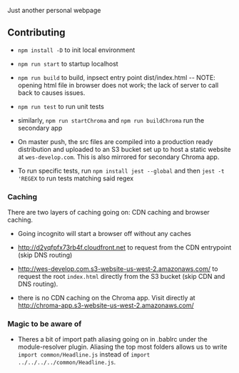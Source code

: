 Just another personal webpage

## Contributing
- `npm install -D` to init local environment
- `npm run start` to startup localhost
- `npm run build` to build, inpsect entry point dist/index.html
-- NOTE: opening html file in browser does not work; the lack of server to call back to causes issues.
- `npm run test` to run unit tests
- similarly, `npm run startChroma` and `npm run buildChroma` run the secondary app

- On master push, the src files are compiled into a production ready distribution and uploaded to an S3 bucket set up to host a static website at `wes-develop.com`. This is also mirrored for secondary Chroma app.

- To run specific tests, run `npm install jest --global` and then `jest -t 'REGEX` to run tests matching said regex

### Caching
There are two layers of caching going on: CDN caching and browser caching.
- Going incognito will start a browser off without any caches
- http://d2yqfpfx73rb4f.cloudfront.net to request from the CDN entrypoint (skip DNS routing)
- http://wes-develop.com.s3-website-us-west-2.amazonaws.com/ to request the root `index.html` directly from the S3 bucket (skip CDN and DNS routing).

- there is no CDN caching on the Chroma app. Visit directly at http://chroma-app.s3-website-us-west-2.amazonaws.com/

### Magic to be aware of
- Theres a bit of import path aliasing going on in .bablrc under the module-resolver plugin. Aliasing the top most folders allows us to write `import common/Headline.js` instead of `import ../../../../common/Headline.js`.
